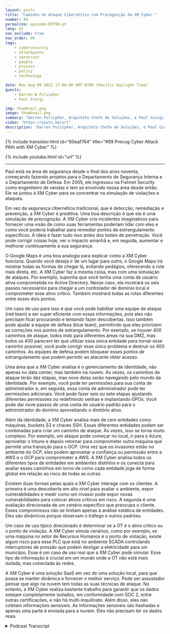 ```yaml
---
layout: posts
title: "Caminho de Ataque Cibernético com Precognição da XM Cyber."
number: 99
permalink: episode-EDT99-pt
lang: pt
nav_exclude: true
nav_order: 99
tags:
    - cybersecurity
    - attackpaths
    - zerotrust
    - people
    - process
    - policy
    - technology

date: Mon Aug 08 2022 17:00:00 GMT-0700 (Pacific Daylight Time)
guests:
    - Darren W Pulsipher
    - Paul Giorgi

img: thumbnail.png
image: thumbnail.png
summary: "Darren Pulsipher, Arquiteto Chefe de Soluções, e Paul Giorgi, Diretor de Engenharia de Vendas, da Intel, discutem como a tecnologia da XM Cyber pode ajudar as organizações a descobrir caminhos de ataque e reduzir riscos."
video: "https://youtu.be/url"
description: "Darren Pulsipher, Arquiteto Chefe de Soluções, e Paul Giorgi, Diretor de Engenharia de Vendas, da Intel, discutem como a tecnologia da XM Cyber pode ajudar as organizações a descobrir caminhos de ataque e reduzir riscos."
---
```


<div>
{% include transistor.html id="60eaf764" title="#99 Precog Cyber Attack PAth with XM Cyber" %}

{% include youtube.html id="url" %}
</div>

---

Paul está na área de segurança desde o final dos anos noventa, começando fazendo projetos para o Departamento de Segurança Interna e o Departamento de Defesa. Em 2005, ele ingressou na Fishnet Security como engenheiro de vendas e tem se envolvido nessa área desde então. Ele se juntou à XM Cyber para se concentrar na simulação de violações e ataques.

Em vez da segurança cibernética tradicional, que é detecção, remediação e prevenção, a XM Cyber é preditiva. Uma boa descrição é que ela é uma simulação de precognição. A XM Cyber cria incidentes imaginativos para fornecer uma visão de como suas ferramentas poderiam lidar com eles e como você poderia trabalhar para remediar pontos de estrangulamento específicos. A ideia é fazer tudo isso antes dos testes de penetração. Você pode corrigir coisas hoje, ver o impacto amanhã e, em seguida, aumentar e melhorar continuamente a sua segurança.

O Google Maps é uma boa analogia para explicar como a XM Cyber funciona. Quando você deseja ir de um lugar para outro, o Google Maps irá mostrar todas as formas de chegar lá, evitando pedágios, oferecendo a rota mais direta, etc. A XM Cyber faz a mesma coisa, mas com uma simulação de ataques. Por exemplo, suponha que você tenha uma conta de usuário ativa comprometida no Active Directory. Nesse caso, ela mostrará os seis passos necessários para chegar a um controlador de domínio local e comprometer esse ativo crítico. Também mostrará todas as rotas diferentes entre esses dois pontos.

Um caso de uso para isso é que você pode habilitar uma equipe de ataque (red team) a ser super eficiente com essas informações, pois eles não precisam ficar procurando e tentando fazer descobertas. Isso também pode ajudar a equipe de defesa (blue team), permitindo que eles priorizem as correções nos pontos de estrangulamento. Por exemplo, se houver 400 caminhos de ataque, todos indo para diferentes áreas na sua DMZ, mas todos os 400 parecem ter que utilizar essa única entidade para tornar esse caminho possível, você pode corrigir esse único problema e destruir os 400 caminhos. As equipes de defesa podem bloquear esses pontos de estrangulamento que podem permitir ao atacante obter acesso.

Uma área que a XM Cyber analisa é o gerenciamento de identidade, não apenas no data center, mas também na nuvem. Às vezes, os caminhos de ataque terão dez etapas, mas nove delas serão navegando pelo mundo da identidade. Por exemplo, você pode ter permissões para sua conta de administrador e, em seguida, essa conta de administrador pode ter permissões adicionais. Você pode fazer seis ou sete etapas ajustando diferentes permissões ou redefinindo senhas e implantando GPOs. Você pode dar nove passos de uma conta de usuário padrão para o administrador do domínio aproveitando o diretório ativo.

Além da identidade, a XM Cyber analisa mais de cem entidades como máquinas, buckets S3 e chaves SSH. Essas diferentes entidades podem ser combinadas para criar um caminho de ataque. Às vezes, isso se torna muito complexo. Por exemplo, um ataque pode começar no local, ir para o Azure, aproveitar o Intune e depois retornar para comprometer outra máquina que permite uma transição para o GCP. Uma vez que os invasores estão no ambiente do GCP, eles podem aproveitar a confiança ou permissão entre a AWS e o GCP para comprometer a AWS. A XM Cyber analisa todos os diferentes tipos de entidades em ambientes distintos e os conecta para avaliar esses caminhos em torno de como cada entidade joga de forma global em relação ao risco de todas as outras.

Existem duas formas pelas quais a XM Cyber interage com os clientes. A primeira é uma descoberta em alto nível para avaliar o ambiente, expor vulnerabilidades e medir como um invasor pode expor novas vulnerabilidades para colocar ativos críticos em risco. A segunda é uma avaliação direcionada de um cenário específico que preocupa o cliente. Esses compromissos não se limitam apenas à análise estática de entidades. Eles são dinâmicos porque observam o tráfego e outros padrões.

Um caso de uso típico direcionado é determinar se a OT é o ativo crítico ou o ponto de violação. A XM Cyber simula cenários, como por exemplo, se uma máquina no setor de Recursos Humanos é o ponto de violação, existe algum risco para esse PLC que está no ambiente SCADA controlando interruptores de pressão que podem desligar a eletricidade para um município. Esse é um caso de uso real que a XM Cyber pode simular. Esse tipo de informação é crucial em um mundo onde a OT não está mais isolada, mas conectada às redes.

A XM Cyber é uma solução SaaS em vez de uma solução local, para que possa se manter dinâmica e fornecer o melhor serviço. Pode ser assustador pensar que algo na nuvem tem todas as suas técnicas de ataque. No entanto, a XM Cyber realiza bastante trabalho para garantir que os dados estejam completamente isolados, em conformidade com SOC 2, entre outras certificações, e não há multi-inquilinato. Além disso, eles não coletam informações sensíveis. As informações sensíveis são hashadas e apenas uma parte é enviada para a nuvem. Eles não precisam ter os dados reais.



<details>
<summary> Podcast Transcript </summary>

<p></p>

</details>
